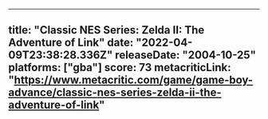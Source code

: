 
---
title: "Classic NES Series: Zelda II: The Adventure of Link"
date: "2022-04-09T23:38:28.336Z"
releaseDate: "2004-10-25"
platforms: ["gba"]
score: 73
metacriticLink: "https://www.metacritic.com/game/game-boy-advance/classic-nes-series-zelda-ii-the-adventure-of-link"
---
